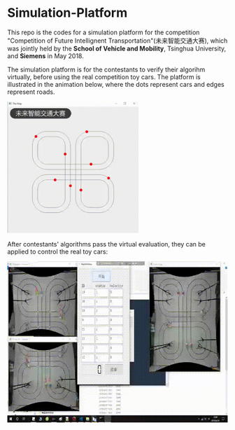 # Simulation-Platform
This repo is the codes for a simulation platform for the competition "Competition of Future Intellignent Transportation"(未来智能交通大赛), which was jointly held by the **School of Vehicle and Mobility**, Tsinghua University, and **Siemens** in May 2018.

The simulation platform is for the contestants to verify their algorihm virtually, before using the real competition toy cars.
The platform is illustrated in the animation below, where the dots represent cars and edges represent roads.

<img src="https://github.com/ZhaobinMo/Simulation-Platform/blob/master/animation/platform.gif" width="300" height="300" />

After contestants' algorithms pass the virtual evaluation, they can be applied to control the real toy cars:

<img src="https://github.com/ZhaobinMo/Simulation-Platform/blob/master/animation/real.gif" width="640" height="368" />
